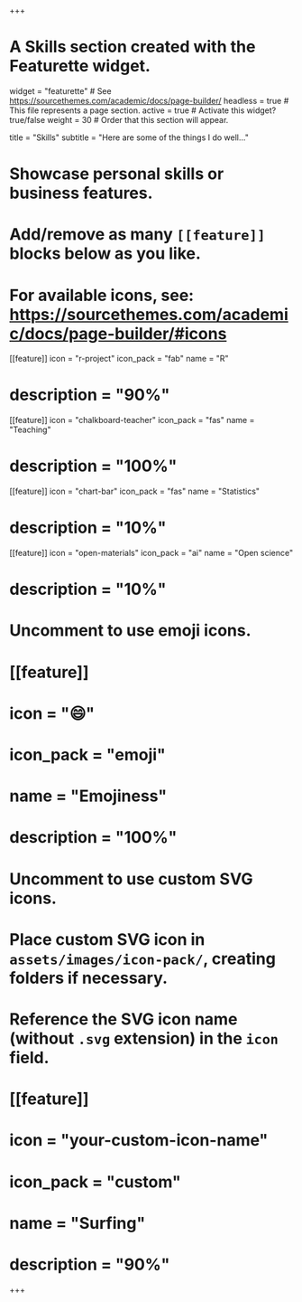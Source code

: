 +++
# A Skills section created with the Featurette widget.
widget = "featurette"  # See https://sourcethemes.com/academic/docs/page-builder/
headless = true  # This file represents a page section.
active = true  # Activate this widget? true/false
weight = 30  # Order that this section will appear.

title = "Skills"
subtitle = "Here are some of the things I do well..."

# Showcase personal skills or business features.
# Add/remove as many `[[feature]]` blocks below as you like.
# For available icons, see: https://sourcethemes.com/academic/docs/page-builder/#icons

[[feature]]
  icon = "r-project"
  icon_pack = "fab"
  name = "R"
# description = "90%"
  
[[feature]]
  icon = "chalkboard-teacher"
  icon_pack = "fas"
  name = "Teaching"
#  description = "100%"  
  
[[feature]]
  icon = "chart-bar"
  icon_pack = "fas"
  name = "Statistics"
#  description = "10%"

[[feature]]
  icon = "open-materials"
  icon_pack = "ai"
  name = "Open science"
#  description = "10%"

# Uncomment to use emoji icons.
# [[feature]]
#  icon = ":smile:"
#  icon_pack = "emoji"
#  name = "Emojiness"
#  description = "100%"  

# Uncomment to use custom SVG icons.
# Place custom SVG icon in `assets/images/icon-pack/`, creating folders if necessary.
# Reference the SVG icon name (without `.svg` extension) in the `icon` field.
# [[feature]]
#  icon = "your-custom-icon-name"
#  icon_pack = "custom"
#  name = "Surfing"
#  description = "90%"

+++
